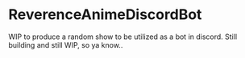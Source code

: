 # ReverenceAnimeDiscordBot

WIP to produce a random show to be utilized as a bot in discord.
Still building and still WIP, so ya know..
